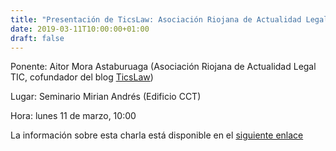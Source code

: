 ```yaml
---
title: "Presentación de TicsLaw: Asociación Riojana de Actualidad Legal TIC"
date: 2019-03-11T10:00:00+01:00
draft: false
---
```


Ponente: Aitor Mora Astaburuaga (Asociación Riojana de Actualidad Legal TIC, cofundador del blog <a href="http://ticslaw.es/">TicsLaw</a>)

Lugar: Seminario Mirian Andrés (Edificio CCT)

Hora: lunes 11 de marzo, 10:00

<!--more-->

La información sobre esta charla está disponible en el <a href="https://seminariomirianandres.unirioja.es/2019/03/11/presentacion-de-ticslaw-asociacion-riojana-de-actualidad-legal-tic/">siguiente enlace</a>



